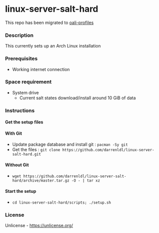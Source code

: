 # linux-server-salt-hard

This repo has been migrated to [oali-profiles](https://github.com/darrenldl/oali-profiles)

### Description
This currently sets up an Arch Linux installation

### Prerequisites
- Working internet connection

### Space requirement
- System drive
  - Current salt states download/install around 10 GiB of data

### Instructions
#### Get the setup files
#### With Git
- Update package database and install git : `pacman -Sy git`
- Get the files : `git clone https://github.com/darrenldl/linux-server-salt-hard.git`

#### Without Git
- `wget https://github.com/darrenldl/linux-server-salt-hard/archive/master.tar.gz -O - | tar xz`

#### Start the setup
- `cd linux-server-salt-hard/scripts; ./setup.sh`

### License
Unlicense - https://unlicense.org/
